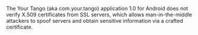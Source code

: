 The Your Tango (aka com.your.tango) application 1.0 for Android does not verify X.509 certificates from SSL servers, which allows man-in-the-middle attackers to spoof servers and obtain sensitive information via a crafted certificate.